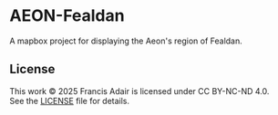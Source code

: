# AEON-Fealdan
A mapbox project for displaying the Aeon's region of Fealdan.

## License
This work © 2025 Francis Adair is licensed under CC BY-NC-ND 4.0.  
See the [LICENSE](LICENSE.txt) file for details.

